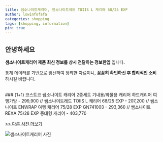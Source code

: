 ```yaml
---
title: 샘소나이트캐리어, 쌤소나이트레드 TOIIS L 캐리어 68/25 EXP
author: lowinfofafa
categories: shopping
tags: [shopping, information]
pin: true
---
```


## 안녕하세요

**샘소나이트캐리어 제품 최신 정보를 상시 전달하는 정보한입** 입니다.

통계 데이터를 기반으로 엄선하여 정리한 자료이니, **꼼꼼히 확인하신 후 합리적인 소비**하시길 바랍니다.

<br >
### (1+1) 코스트코 쌤소나이트 캐리어 2종세트 기내용/화물용 캐리어 하드캐리어 여행가방 - 299,900 // 쌤소나이트레드 TOIIS L 캐리어 68/25 EXP - 207,200 // 쌤소나이트 ENWRAP 여행 캐리어 75/28 EXP GN741003 - 293,360 // 쌤소나이트 REXA 75/28 EXP 중대형 캐리어 - 403,770

[>> 다른 사진 더보기](https://chengsprint.mycafe24.com/40%eb%8c%80-%ec%97%ac%ec%84%b1-%eb%82%a8%ec%84%b1%eb%93%a4%ec%9d%b4-%ec%9b%90%ed%95%98%eb%8a%94-%ec%83%98%ec%86%8c%eb%82%98%ec%9d%b4%ed%8a%b8%ec%ba%90%eb%a6%ac%ec%96%b4-%eb%b2%a0%ec%8a%a4%ed%8a%b8-10/)

![샘소나이트캐리어 사진](https://thumbnail8.coupangcdn.com/thumbnails/remote/230x230ex/image/retail/images/446765907707331-848f02d6-2ac6-4504-a108-faa78d6b3449.jpg)
                                